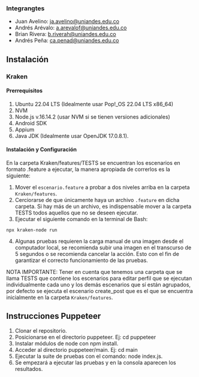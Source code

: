 ### Integrangtes

- Juan Avelino: ja.avelino@uniandes.edu.co
- Andrés Arévalo: a.arevalof@uniandes.edu.co
- Brian Rivera: b.riverah@uniandes.edu.co
- Andrés Peña: ca.penad@uniandes.edu.co


## Instalación

### Kraken

#### Prerrequisitos

1. Ubuntu 22.04 LTS (Idealmente usar Pop!_OS 22.04 LTS x86_64)
2. NVM
3. Node.js v.16.14.2 (usar NVM si se tienen versiones adicionales)
4. Android SDK
5. Appium
6. Java JDK (Idealmente usar OpenJDK 17.0.8.1).

#### Instalación y Configuración


En la carpeta Kraken/features/TESTS se encuentran los escenarios en formato .feature a ejecutar, la manera apropiada de correrlos es la siguiente:

1. Mover el `escenario.feature` a probar a dos niveles arriba en la carpeta `Kraken/features`.
2. Cerciorarse de que únicamente haya un archivo `.feature` en dicha carpeta. Si hay más de un archivo, es indispensable mover a la carpeta TESTS todos aquellos que no se deseen ejecutar.
3. Ejecutar el siguiente comando en la terminal de Bash:

```
npx kraken-node run
```

4. Algunas pruebas requieren la carga manual de una imagen desde el computador local, se recomienda subir una imagen en el transcurso de 5 segundos o se recomienda cancelar la acción. Esto con el fin de garantizar el correcto funcionamiento de las pruebas.


NOTA IMPORTANTE: Tener en cuenta que tenemos una carpeta que se llama TESTS que contiene los escenarios para editar perfil que se ejecutan individualmente cada uno y los demás escenarios que sí están agrupados, por defecto se ejecuta el escenario create_post que es el que se encuentra inicialmente en la carpeta `Kraken/features`.

## Instrucciones Puppeteer

1. Clonar el repositorio.
2. Posicionarse en el directorio puppeteer. Ej: cd puppeteer
3. Instalar módulos de node con npm install.
4. Acceder al directorio puppeteer/main. Ej: cd main
5. Ejecutar la suite de pruebas con el comando: node index.js.
6. Se empezará a ejecutar las pruebas y en la consola aparecen los resultados.

